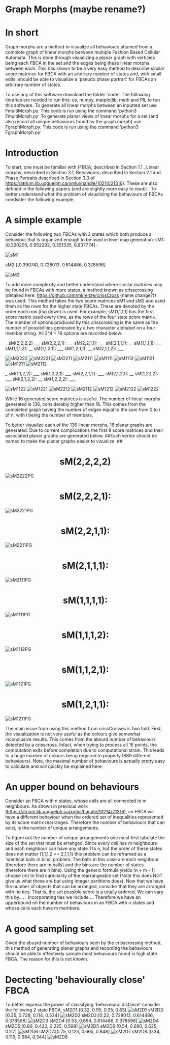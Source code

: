 # Graph Morphs (maybe rename?)
# In short 
Graph morphs are a method to visualize all behaviours attained from a complete graph of linear morphs between multiple Fashion Based Cellular Automata. This is done through visualizing a planar graph with verticies being each FBCA in the set and the edges being these linear morphs between each. This has shown to be a very easy method to describe similar score matrices for FBCA with an arbtirary number of states and, with small edits, should be able to visualize a 'pseudo phase portrait' for FBCAs an arbitrary number of states.  

To use any of this software download the folder 'code'.
The following libraries are needed to run this: os, numpy, matplotlib, math and PIL to run this software.
To generate all linear morphs between an inputted set use FmultiMorph.py. This code is run using the command 'python3 FmultiMorph.py'
To generate planar views of linear morphs for a set (and also record all unique behaviours found by the graph morph) use FgraphMorph.py.
This code is run using the command 'python3  FgraphMorph.py'

# Introduction
To start, one must be familiar with (FBCA; described in Section 1.1 , Linear morphs; described in Section 3.1, Behaviours; described in Section 2.1 and Phase Portraits described in Section 3.3 of https://atrium.lib.uoguelph.ca/xmlui/handle/10214/21316). These are also defined in the following papers (and are slightly more easy to read): . To better understand what the problem of visualizing the behaviours of FBCAs condsider the following example.

# A simple example

Consider the following two FBCAs with 2 states which both produce a behaviour that is organized enough to be used in level map generation:
sM1:[0.320205, 0.952292, 0.351335, 0.837774] : 

![sM1](https://github.com/mkreitze/graphMorph/blob/master/multipleMorphs/fingerprintMethod/graphMorph/test/0/0%2020.png)

sM2:[[0.390741, 0.728013, 0.614486, 0.378596]

![sM2](https://github.com/mkreitze/graphMorph/blob/master/multipleMorphs/fingerprintMethod/graphMorph/test/1/1%2020.png)

To add more complexity and better understand where similar matrices may be found in FBCAs with more states, a method known as crisscrossing (detailed here: https://github.com/mkreitze/crissCross {name change?}) was used. This method takes the two score matrices sM1 and sM2 and used them as the rows for the higher state FBCAs. These are denoted by the order each row (top down) is used. For example, sM(1,1,1,1) has the first score matrix used every time, as the rows of the four state score matrix. The number of options produced by this crisscrossing is the same as the number of possibilities generated by a two character alphabet on a four member string. All 2^4 = 16 options are recorded below. 

_ sM(2,2,2,2) ___ sM(2,2,2,1): ___ sM(2,2,1,1): ___ sM(2,1,1,1):  __ sM(1,1,1,1): ___ sM(1,1,1,2): __ sM(1,1,2,1): ___ sM(1,2,1,1): __ sM(2,1,1,2): ___ 

![sM2222](https://github.com/mkreitze/graphMorph/blob/master/multipleMorphs/fingerprintMethod/graphMorph/fullExample/0/0%2020.png) ![sM2221](https://github.com/mkreitze/graphMorph/blob/master/multipleMorphs/fingerprintMethod/graphMorph/fullExample/1/1%2020.png) ![sM2211](https://github.com/mkreitze/graphMorph/blob/master/multipleMorphs/fingerprintMethod/graphMorph/fullExample/2/2%2020.png) ![sM2111](https://github.com/mkreitze/graphMorph/blob/master/multipleMorphs/fingerprintMethod/graphMorph/fullExample/3/3%2020.png) ![sM1111](https://github.com/mkreitze/graphMorph/blob/master/multipleMorphs/fingerprintMethod/graphMorph/fullExample/4/4%2020.png) ![sM1112](https://github.com/mkreitze/graphMorph/blob/master/multipleMorphs/fingerprintMethod/graphMorph/fullExample/5/5%2020.png) ![sM1121](https://github.com/mkreitze/graphMorph/blob/master/multipleMorphs/fingerprintMethod/graphMorph/fullExample/6/6%2020.png) ![sM1211](https://github.com/mkreitze/graphMorph/blob/master/multipleMorphs/fingerprintMethod/graphMorph/fullExample/7/7%2020.png) ![sM2112](https://github.com/mkreitze/graphMorph/blob/master/multipleMorphs/fingerprintMethod/graphMorph/fullExample/8/8%2020.png) 


_ sM(1,1,2,2): ___ sM(1,2,2,1): ___ sM(2,2,1,2): ___ sM(2,1,2,1): __ sM(1,2,1,2): ___ sM(2,1,2,2): __ sM(1,2,2,2): ___

![sM1122](https://github.com/mkreitze/graphMorph/blob/master/multipleMorphs/fingerprintMethod/graphMorph/fullExample/9/9%2020.png) ![sM1221](https://github.com/mkreitze/graphMorph/blob/master/multipleMorphs/fingerprintMethod/graphMorph/fullExample/10/10%2020.png) ![sM2212](https://github.com/mkreitze/graphMorph/blob/master/multipleMorphs/fingerprintMethod/graphMorph/fullExample/11/11%2020.png) ![sM2112](https://github.com/mkreitze/graphMorph/blob/master/multipleMorphs/fingerprintMethod/graphMorph/fullExample/12/12%2020.png) ![sM1212](https://github.com/mkreitze/graphMorph/blob/master/multipleMorphs/fingerprintMethod/graphMorph/fullExample/13/13%2020.png) ![sM2122](https://github.com/mkreitze/graphMorph/blob/master/multipleMorphs/fingerprintMethod/graphMorph/fullExample/14/14%2020.png) ![sM1222](https://github.com/mkreitze/graphMorph/blob/master/multipleMorphs/fingerprintMethod/graphMorph/fullExample/15/15%2020.png)

While 16 generated score matrices is useful. The number of linear morphs generated is 136, considerably higher than 16. This comes from the completed graph having the number of edges equal to the sum from 0 to i of n, with i being the number of members. 

To better visualize each of the 136 linear morphs, 16 planar graphs are generated. Due to current complications the first 8 score matrices and their associated planar graphs are generated below. 
##Each vertex should be named to make the planar graphs easier to visualize. ##

# <div align="center"> sM(2,2,2,2) 

![sM2222PG](https://github.com/mkreitze/graphMorph/blob/master/multipleMorphs/fingerprintMethod/graphMorph/firstNine/0.png)

# <div align="center"> sM(2,2,2,1): 

![sM2221PG](https://github.com/mkreitze/graphMorph/blob/master/multipleMorphs/fingerprintMethod/graphMorph/firstNine/1.png) 

# <div align="center"> sM(2,2,1,1): 

![sM2211PG](https://github.com/mkreitze/graphMorph/blob/master/multipleMorphs/fingerprintMethod/graphMorph/firstNine/2.png)

# <div align="center"> sM(2,1,1,1): 

![sM2111PG](https://github.com/mkreitze/graphMorph/blob/master/multipleMorphs/fingerprintMethod/graphMorph/firstNine/3.png)

# <div align="center"> sM(1,1,1,1): 

![sM1111PG](https://github.com/mkreitze/graphMorph/blob/master/multipleMorphs/fingerprintMethod/graphMorph/firstNine/4.png)

# <div align="center"> sM(1,1,1,2): 

![sM1112PG](https://github.com/mkreitze/graphMorph/blob/master/multipleMorphs/fingerprintMethod/graphMorph/firstNine/5.png)

# <div align="center"> sM(1,1,2,1): 

![sM1121PG](https://github.com/mkreitze/graphMorph/blob/master/multipleMorphs/fingerprintMethod/graphMorph/firstNine/6.png)

# <div align="center"> sM(1,2,1,1): 

![sM1211PG](https://github.com/mkreitze/graphMorph/blob/master/multipleMorphs/fingerprintMethod/graphMorph/firstNine/7.png) 


The main issue from using this method from crissCrosses is two fold. First, the visualization is not very useful as the colours give somewhat inconclusive results. This comes from the absurd number of behaviours detected by a crisscross. Infact, when trying to process all 16 points, the computation exits before completion due to computational strain. This leads to a huge number of colours being required to properly (889 different behaviours). Note, the maximal number of behaviours is actually pretty easy to calculate and will quickly be explained here. 

# An upper bound on behaviours
Consider an FBCA with n states, whose cells are all connected to m neighbours. As shown in previous work (https://atrium.lib.uoguelph.ca/xmlui/handle/10214/21316), an FBCA will have a different behaviour when the ordered set of inequalities represented by its score matrix rearranges. Therefore the number of behaviours that can exist, is the number of unique arrangements. 

To figure out the number of unique arrangements one must first tabulate the size of the set that must be arranged. Since every cell has m neighbours and each neighbour can have any state 1 to n, but the order of these states does not matter (1,1,1,2 == 2,1,1,1) this problem can be reframed as a 'identical balls in bins' problem. The balls in this case are each neighbour (therefore there are m balls) and the bins are the number of states (therefore there are n bins). Using the generic formula yields (n + m - 1) choose (m) to find cardinality of the rearrangeable set (Note this does NOT give us what those are but using integer partitions does). Now that we have the number of objects that can be arranged, consider that they are arranged with no ties. That is, the set possible score is a totally ordered. We can vary this by.... . Incorporating ties we include ... Therefore we have an upperbound on the number of behaviours in an FBCA with n states and whose cells each have m members. 

# A good sampling set

Given the abusrd number of behaviours seen by the crisscrossing method, this method of generating planar graphs and recording the behaviours should be able to effectively sample most behaviours found in high state FBCA. The reason for this is not known.

# Dectecting 'behaviourally close' FBCA

To better express the power of classifying 'behavioural distance' consider the following 2 state FBCA.
sM2D1:[0.32, 0.95, 0.35, 0.83]
![sM2D1](https://github.com/mkreitze/graphMorph/blob/master/multipleMorphs/fingerprintMethod/graphMorph/2dim/0/0%2020.png)
sM2D2:[0.35, 0.728, 0.114, 0.534]
![sM2D2](https://github.com/mkreitze/graphMorph/blob/master/multipleMorphs/fingerprintMethod/graphMorph/2dim/1/1%2020.png)
sM2D3:[0.22, 0.728013, 0.614486, 0.378596]
![sM2D3](https://github.com/mkreitze/graphMorph/blob/master/multipleMorphs/fingerprintMethod/graphMorph/2dim/2/2%2020.png)
sM2D4:[0.53, 0.654, 0.614486, 0.378596]
![sM2D4](https://github.com/mkreitze/graphMorph/blob/master/multipleMorphs/fingerprintMethod/graphMorph/2dim/3/3%2020.png)
sM2D5:[0.86, 0.420, 0.225, 0.598]
![sM2D5](https://github.com/mkreitze/graphMorph/blob/master/multipleMorphs/fingerprintMethod/graphMorph/2dim/4/4%2020.png)
sM2D6:[0.54, 0.690, 0.625, 0.117]
![sM2D6](https://github.com/mkreitze/graphMorph/blob/master/multipleMorphs/fingerprintMethod/graphMorph/2dim/5/5%2020.png)
sM2D7:[0.75, 0.123, 0.665, 0.648]
![sM2D7](https://github.com/mkreitze/graphMorph/blob/master/multipleMorphs/fingerprintMethod/graphMorph/2dim/6/6%2020.png)
sM2D8:[0.34, 0.119, 0.984, 0.344]
![sM2D8](https://github.com/mkreitze/graphMorph/blob/master/multipleMorphs/fingerprintMethod/graphMorph/2dim/7/7%2020.png)
